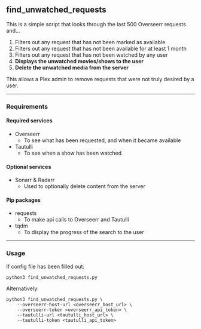 ## find_unwatched_requests

This is a simple script that looks through the last 500 Overseerr requests and...

1. Filters out any request that has not been marked as available
2. Filters out any request that has not been available for at least 1 month
3. Filters out any request that has not been watched by any user
4. <b>Displays the unwatched movies/shows to the user</b>
5. <b>Delete the unwatched media from the server</b>

This allows a Plex admin to remove requests that were not truly desired by a user.

---

### Requirements

#### Required services
* Overseerr
  * To see what has been requested, and when it became available
* Tautulli
  * To see when a show has been watched

#### Optional services
* Sonarr & Radarr
  * Used to optionally delete content from the server

#### Pip packages

* requests
  * To make api calls to Overseerr and Tautulli
* tqdm
  * To display the progress of the search to the user

---

### Usage

If config file has been filled out:

`python3 find_unwatched_requests.py`

Alternatively:
```
python3 find_unwatched_requests.py \
    --overseerr-host-url <overseerr_host_url> \
    --overseerr-token <overseerr_api_token> \
    --tautulli-url <tautulli_host_url> \
    --tautulli-token <tautulli_api_token>
```
